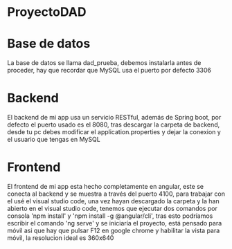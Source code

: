 # ProyectoDAD

# Base de datos
La base de datos se llama dad_prueba, debemos instalarla antes de proceder, hay que recordar que MySQL usa el puerto por defecto 3306
# Backend
El backend de mi app usa un servicio RESTful, además de Spring boot, por defecto el puerto usado es el 8080, tras descargar la carpeta de backend, desde tu pc debes modificar el application.properties y dejar la conexion y el usuario que tengas en MySQL
# Frontend
El frontend de mi app esta hecho completamente en angular, este se conecta al backend y se muestra a través del puerto 4100, para trabajar con el usé el visual studio code, una vez hayan descargado la carpeta y la han abierto en el visual studio code, tenemos que ejecutar dos comandos por consola 'npm install' y 'npm install -g @angular/cli', tras esto podríamos escribir el comando 'ng serve' y se iniciaría el proyecto, está pensado para móvil asi que hay que pulsar F12 en google chrome y habilitar la vista para móvil, la resolucion ideal es 360x640
